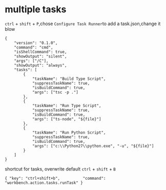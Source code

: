 # multiple tasks
`ctrl` + `shift` + `P`,chose `Configure Task Runner`to add a task.json,change it blow
```
{
    "version": "0.1.0",
    "command": "cmd", 
    "isShellCommand": true,
    "showOutput": "silent",
    "args": ["/C"],
    "showOutput": "always",
    "tasks": [
        {
            "taskName": "Build Type Script",
            "suppressTaskName": true,
            "isBuildCommand": true,
            "args": ["tsc -p ."]
        },
        {
            "taskName": "Run Type Script",
            "suppressTaskName": true,
            "isBuildCommand": true,
            "args": ["ts-node", "${file}"]
        },
        {
            "taskName": "Run Python Script",
            "suppressTaskName": true,
            "isBuildCommand": true,
            "args": ["c:\\Python27\\python.exe", "-u", "${file}"]
        }
    ]
}
```
shortcut for tasks, overwrite default `ctrl` + `shift` + `B`
```
{ "key": "ctrl+shift+b",          "command": "workbench.action.tasks.runTask" } 
```
